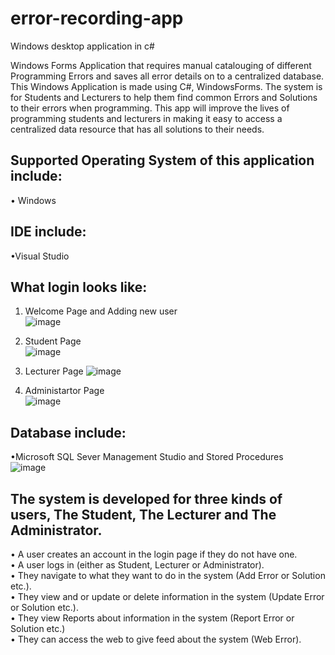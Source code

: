 # error-recording-app
Windows desktop application in c#
 
Windows Forms Application that requires manual catalouging of different Programming Errors and saves all error details on to a centralized database.  
This Windows Application is made using C#, WindowsForms.
The system is for Students and Lecturers to help them find common Errors and Solutions to their errors when programming. This app will improve the lives of 
programming students and lecturers in making it easy to access a centralized data resource that has all solutions to their needs.


## Supported Operating System of this application include:  
• Windows


## IDE include:  
•Visual Studio

## What login looks like:  
 1.  Welcome Page and Adding new user  
![image](https://user-images.githubusercontent.com/93841996/222952678-6f4873ec-8024-4d63-b6a0-de5a0800afb1.png)  
 
2.	Student Page  
![image](https://user-images.githubusercontent.com/93841996/222952850-fbdf0293-e51f-40fd-b8d8-64a96b647b39.png)  


3.	Lecturer Page 
![image](https://user-images.githubusercontent.com/93841996/222952881-2065ec91-6bba-40df-8c6c-bc6fc83d427b.png)  

4.  Administartor Page  
![image](https://user-images.githubusercontent.com/93841996/222952915-830a6527-129b-4e92-9d22-3c02565d0950.png)  


## Database include:  
•Microsoft SQL Sever Management Studio and Stored Procedures  
![image](https://user-images.githubusercontent.com/93841996/222952936-23bd243c-3a63-4681-96b9-55b0e683f318.png)  


## The system is developed for three kinds of users, The Student, The Lecturer and The Administrator.  
•	A user creates an account in the login page if they do not have one.  
•	A user logs in (either as Student, Lecturer or Administrator).  
•	They navigate to what they want to do in the system (Add Error or Solution etc.).   
•	They view and or update or delete information in the system (Update Error or Solution etc.).  
•	They view Reports about information in the system (Report Error or Solution etc.)  
•	They can access the web to give feed about the system (Web Error).
